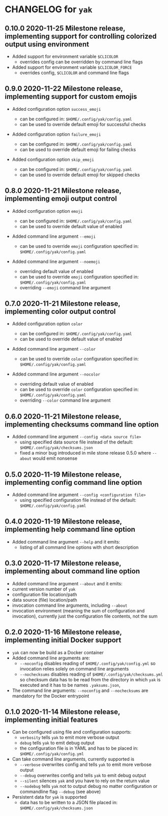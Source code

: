 # CHANGELOG for `yak`

## 0.10.0 2020-11-25 Milestone release, implementing support for controlling colorized output using environment

- Added support for environment variable `$CLICOLOR`
  - overrides config can be overridden by command line flags
- Added support for environment variable `$CLICOLOR_FORCE`
  - overrides config, `$CLICOLOR` and command line flags

## 0.9.0 2020-11-22 Milestone release, implementing support for custom emojis

- Added configuration option `success_emoji`
  - can be configured in: `$HOME/.config/yak/config.yaml`
  - can be used to override default emoji for successful checks

- Added configuration option `failure_emoji`
  - can be configured in: `$HOME/.config/yak/config.yaml`
  - can be used to override default emoji for failing checks

- Added configuration option `skip_emoji`
  - can be configured in: `$HOME/.config/yak/config.yaml`
  - can be used to override default emoji for skipped checks

## 0.8.0 2020-11-21 Milestone release, implementing emoji output control

- Added configuration option `emoji`
  - can be configured in: `$HOME/.config/yak/config.yaml`
  - can be used to override default value of enabled

- Added command line argument `--emoji`
  - can be used to override `emoji` configuration specified in: `$HOME/.config/yak/config.yaml`

- Added command line argument `--noemoji`
  - overriding default value of enabled
  - can be used to override `emoji` configuration specified in: `$HOME/.config/yak/config.yaml`
  - overriding `--emoji` command line argument

## 0.7.0 2020-11-21 Milestone release, implementing color output control

- Added configuration option `color`
  - can be configured in: `$HOME/.config/yak/config.yaml`
  - can be used to override default value of enabled

- Added command line argument `--color`
  - can be used to override `color` configuration specified in: `$HOME/.config/yak/config.yaml`

- Added command line argument `--nocolor`
  - overriding default value of enabled
  - can be used to override `color` configuration specified in: `$HOME/.config/yak/config.yaml`
  - overriding `--color` command line argument

## 0.6.0 2020-11-21 Milestone release, implementing checksums command line option

- Added command line argument `--config <data source file>`
  - using specified data source file instead of the default: `$HOME/.config/yak/checksums.json`
  - fixed a minor bug introduced in mile stone release 0.5.0 where `--about` would emit nonsense

## 0.5.0 2020-11-19 Milestone release, implementing config command line option

- Added command line argument `--config <configuration file>`
  - using specified configuration file instead of the default: `$HOME/.config/yak/config.yaml`

## 0.4.0 2020-11-19  Milestone release, implementing help command line option

- Added command line argument `--help` and it emits:
  - listing of all command line options with short description

## 0.3.0 2020-11-17 Milestone release, implementing about command line option

- Added command line argument `--about` and it emits:
- current version number of `yak`
- configuration file location/path
- data source (file) location/path
- invocation command line arguments, including `--about`
- invocation environment (meaning the sum of configuration and invocation), currently just the configuration file contents, not the sum

## 0.2.0 2020-11-16 Milestone release, implementing initial Docker support

- `yak` can now be build as a Docker container
- Added command line arguments are:
  - `--noconfig` disables reading of `$HOME/.config/yak/config.yml` so invocation relies solely on command line arguments
  - `--nochecksums` disables reading of `$HOME/.config/yak/checksums.yml` so checksum data has to be read from the directory in which `yak` is executed and it has to be names `.yaksums.json`,
- The command line arguments: `--noconfig` and `--nochecksums` are mandatory for the Docker entrypoint

## 0.1.0 2020-11-14 Milestone release, implementing initial features

- Can be configured using file and configuration supports:
  - `verbosity` tells `yak` to emit more verbose output
  - `debug` tells `yak` to emit debug output
  - the configuration file is in YAML and has to be placed in: `$HOME/.config/yak/config.yml`
- Can take command line arguments, currently supported is
  - `--verbose` overwrites config and tells `yak` to emit more verbose output
  - `--debug` overwrites config and tells `yak` to emit debug output
  - `--silent` silences `yak` and you have to rely on the return value
  - `--nodebug` tells `yak` not to output debug no matter configuration or commandline flag `--debug` (see above)
- Persistent data for `yak` is supported
  - data has to be written to a JSON file placed in: `$HOME/.config/yak/checksums.json`
